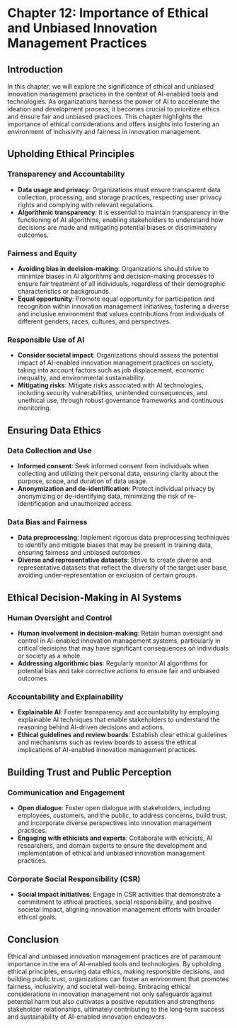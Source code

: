 Chapter 12: Importance of Ethical and Unbiased Innovation Management Practices
==============================================================================

Introduction
------------

In this chapter, we will explore the significance of ethical and unbiased innovation management practices in the context of AI-enabled tools and technologies. As organizations harness the power of AI to accelerate the ideation and development process, it becomes crucial to prioritize ethics and ensure fair and unbiased practices. This chapter highlights the importance of ethical considerations and offers insights into fostering an environment of inclusivity and fairness in innovation management.

Upholding Ethical Principles
----------------------------

### Transparency and Accountability

* **Data usage and privacy**: Organizations must ensure transparent data collection, processing, and storage practices, respecting user privacy rights and complying with relevant regulations.
* **Algorithmic transparency**: It is essential to maintain transparency in the functioning of AI algorithms, enabling stakeholders to understand how decisions are made and mitigating potential biases or discriminatory outcomes.

### Fairness and Equity

* **Avoiding bias in decision-making**: Organizations should strive to minimize biases in AI algorithms and decision-making processes to ensure fair treatment of all individuals, regardless of their demographic characteristics or backgrounds.
* **Equal opportunity**: Promote equal opportunity for participation and recognition within innovation management initiatives, fostering a diverse and inclusive environment that values contributions from individuals of different genders, races, cultures, and perspectives.

### Responsible Use of AI

* **Consider societal impact**: Organizations should assess the potential impact of AI-enabled innovation management practices on society, taking into account factors such as job displacement, economic inequality, and environmental sustainability.
* **Mitigating risks**: Mitigate risks associated with AI technologies, including security vulnerabilities, unintended consequences, and unethical use, through robust governance frameworks and continuous monitoring.

Ensuring Data Ethics
--------------------

### Data Collection and Use

* **Informed consent**: Seek informed consent from individuals when collecting and utilizing their personal data, ensuring clarity about the purpose, scope, and duration of data usage.
* **Anonymization and de-identification**: Protect individual privacy by anonymizing or de-identifying data, minimizing the risk of re-identification and unauthorized access.

### Data Bias and Fairness

* **Data preprocessing**: Implement rigorous data preprocessing techniques to identify and mitigate biases that may be present in training data, ensuring fairness and unbiased outcomes.
* **Diverse and representative datasets**: Strive to create diverse and representative datasets that reflect the diversity of the target user base, avoiding under-representation or exclusion of certain groups.

Ethical Decision-Making in AI Systems
-------------------------------------

### Human Oversight and Control

* **Human involvement in decision-making**: Retain human oversight and control in AI-enabled innovation management systems, particularly in critical decisions that may have significant consequences on individuals or society as a whole.
* **Addressing algorithmic bias**: Regularly monitor AI algorithms for potential bias and take corrective actions to ensure fair and unbiased outcomes.

### Accountability and Explainability

* **Explainable AI**: Foster transparency and accountability by employing explainable AI techniques that enable stakeholders to understand the reasoning behind AI-driven decisions and actions.
* **Ethical guidelines and review boards**: Establish clear ethical guidelines and mechanisms such as review boards to assess the ethical implications of AI-enabled innovation management practices.

Building Trust and Public Perception
------------------------------------

### Communication and Engagement

* **Open dialogue**: Foster open dialogue with stakeholders, including employees, customers, and the public, to address concerns, build trust, and incorporate diverse perspectives into innovation management practices.
* **Engaging with ethicists and experts**: Collaborate with ethicists, AI researchers, and domain experts to ensure the development and implementation of ethical and unbiased innovation management practices.

### Corporate Social Responsibility (CSR)

* **Social impact initiatives**: Engage in CSR activities that demonstrate a commitment to ethical practices, social responsibility, and positive societal impact, aligning innovation management efforts with broader ethical goals.

Conclusion
----------

Ethical and unbiased innovation management practices are of paramount importance in the era of AI-enabled tools and technologies. By upholding ethical principles, ensuring data ethics, making responsible decisions, and building public trust, organizations can foster an environment that promotes fairness, inclusivity, and societal well-being. Embracing ethical considerations in innovation management not only safeguards against potential harm but also cultivates a positive reputation and strengthens stakeholder relationships, ultimately contributing to the long-term success and sustainability of AI-enabled innovation endeavors.
